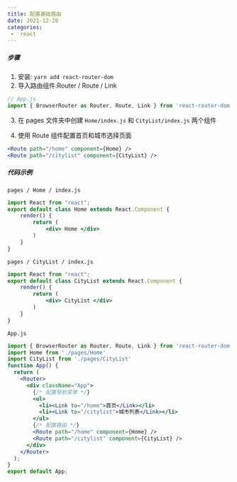 ```yaml
---
title: 配置基础路由
date: 2021-12-28
categories:
 -  react
---
```


##### 步骤

1. 安装: `yarn add react-router-dom`
2. 导入路由组件:Router / Route / Link

```jsx
// App.js
import { BrowserRouter as Router, Route, Link } from 'react-router-dom'
```

3. 在 pages 文件夹中创建 `Home/index.js` 和 `CityList/index.js` 两个组件

4. 使用 Route 组件配置首页和城市选择页面

```jsx
<Route path="/home" component={Home} />
<Route path="/citylist" component={CityList} />
```

##### 代码示例

`pages / Home / index.js`

```jsx
import React from "react";
export default class Home extends React.Component {
    render() {
        return ( 
            <div> Home </div>
        )
    }
}
```

`pages / CityList / index.js`

```jsx
import React from "react";
export default class CityList extends React.Component {
    render() {
        return ( 
            <div> CityList </div>
        )
    }
}
```

`App.js`

```jsx
import { BrowserRouter as Router, Route, Link } from 'react-router-dom'
import Home from './pages/Home'
import CityList from './pages/CityList'
function App() {
  return (
    <Router>
      <div className="App">
        {/* 配置导航菜单 */}
        <ul>
          <li><Link to="/home">首页</Link></li>
          <li><Link to="/citylist">城市列表</Link></li>
        </ul>
        {/* 配置路由 */}
        <Route path="/home" component={Home} />
        <Route path="/citylist" component={CityList} />
      </div>
    </Router>
  );
}
export default App;
```

